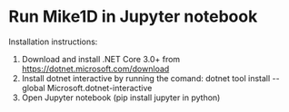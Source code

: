 # Run Mike1D in Jupyter notebook
Installation instructions:
1. Download and install .NET Core 3.0+ from https://dotnet.microsoft.com/download
2. Install dotnet interactive by running the comand: dotnet tool install --global Microsoft.dotnet-interactive
3. Open Jupyter notebook (pip install jupyter in python)